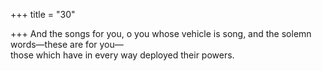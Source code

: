 +++
title = "30"

+++
And the songs for you, o you whose vehicle is song, and the solemn  words—these are for you—  
those which have in every way deployed their powers.  